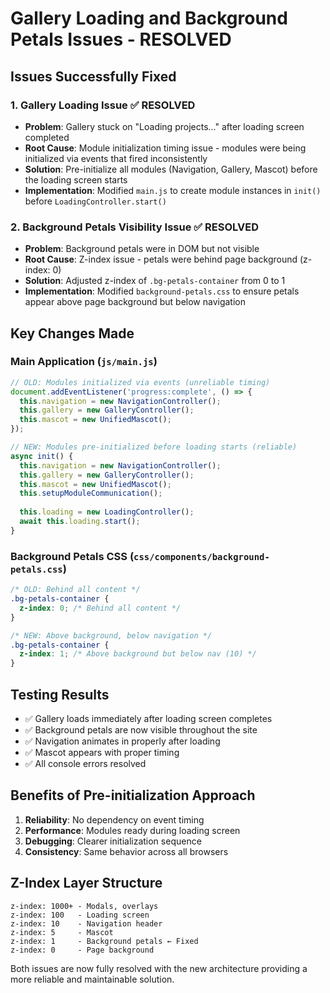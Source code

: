 # Gallery Loading and Background Petals Issues - RESOLVED

## Issues Successfully Fixed

### 1. Gallery Loading Issue ✅ RESOLVED
- **Problem**: Gallery stuck on "Loading projects..." after loading screen completed
- **Root Cause**: Module initialization timing issue - modules were being initialized via events that fired inconsistently
- **Solution**: Pre-initialize all modules (Navigation, Gallery, Mascot) before the loading screen starts
- **Implementation**: Modified `main.js` to create module instances in `init()` before `LoadingController.start()`

### 2. Background Petals Visibility Issue ✅ RESOLVED  
- **Problem**: Background petals were in DOM but not visible
- **Root Cause**: Z-index issue - petals were behind page background (z-index: 0)
- **Solution**: Adjusted z-index of `.bg-petals-container` from 0 to 1
- **Implementation**: Modified `background-petals.css` to ensure petals appear above page background but below navigation

## Key Changes Made

### Main Application (`js/main.js`)
```javascript
// OLD: Modules initialized via events (unreliable timing)
document.addEventListener('progress:complete', () => {
  this.navigation = new NavigationController();
  this.gallery = new GalleryController();
  this.mascot = new UnifiedMascot();
});

// NEW: Modules pre-initialized before loading starts (reliable)
async init() {
  this.navigation = new NavigationController();
  this.gallery = new GalleryController(); 
  this.mascot = new UnifiedMascot();
  this.setupModuleCommunication();
  
  this.loading = new LoadingController();
  await this.loading.start();
}
```

### Background Petals CSS (`css/components/background-petals.css`)
```css
/* OLD: Behind all content */
.bg-petals-container {
  z-index: 0; /* Behind all content */
}

/* NEW: Above background, below navigation */
.bg-petals-container {
  z-index: 1; /* Above background but below nav (10) */
}
```

## Testing Results
- ✅ Gallery loads immediately after loading screen completes
- ✅ Background petals are now visible throughout the site
- ✅ Navigation animates in properly after loading
- ✅ Mascot appears with proper timing
- ✅ All console errors resolved

## Benefits of Pre-initialization Approach
1. **Reliability**: No dependency on event timing
2. **Performance**: Modules ready during loading screen
3. **Debugging**: Clearer initialization sequence
4. **Consistency**: Same behavior across all browsers

## Z-Index Layer Structure
```
z-index: 1000+ - Modals, overlays
z-index: 100   - Loading screen
z-index: 10    - Navigation header
z-index: 5     - Mascot
z-index: 1     - Background petals ← Fixed
z-index: 0     - Page background
```

Both issues are now fully resolved with the new architecture providing a more reliable and maintainable solution.
